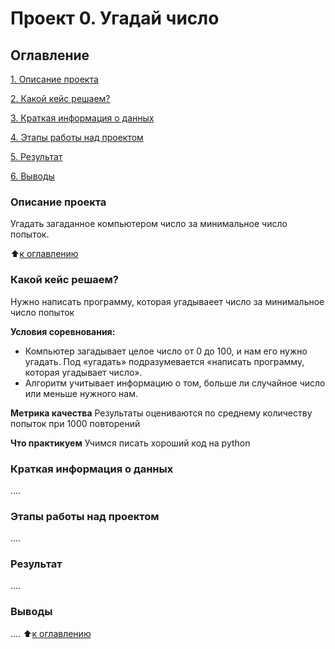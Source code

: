 # Проект 0. Угадай число

## Оглавление
[1. Описание проекта](https://github.com/Mayoles/SF_data_science/tree/main/project_0)

[2. Какой кейс решаем?](https://github.com/Mayoles/SF_data_science/blob/main/project_0/README.md#какой-кейс-решаем)

[3. Краткая информация о данных](https://github.com/Mayoles/SF_data_science/blob/main/project_0/README.md#краткая-информация-о-данных)

[4. Этапы работы над проектом](https://github.com/Mayoles/SF_data_science/blob/main/project_0/README.md#этапы-работы-над-проектом)

[5. Результат](https://github.com/Mayoles/SF_data_science/blob/main/project_0/README.md#результат)

[6. Выводы](https://github.com/Mayoles/SF_data_science/blob/main/project_0/README.md#выводы)

### Описание проекта
Угадать загаданное компьютером число за минимальное число попыток.

:arrow_up:[к оглавлению]()

### Какой кейс решаем?
Нужно написать программу, которая угадываеет число за минимальное число попыток

**Условия соревнования:**
- Компьютер загадывает целое число от 0 до 100, и нам его нужно угадать. Под «угадать» подразумевается «написать программу, которая угадывает число».
- Алгоритм учитывает информацию о том, больше ли случайное число или меньше нужного нам.

**Метрика качества**
Результаты оцениваются по среднему количеству попыток при 1000 повторений

**Что практикуем**
Учимся писать хороший код на python


### Краткая информация о данных
....

### Этапы работы над проектом
....

### Результат
....

### Выводы
....
:arrow_up:[к оглавлению]()
